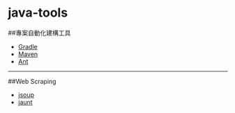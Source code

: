 # java-tools

##專案自動化建構工具
* [Gradle](http://gradle.org/)
* [Maven](https://maven.apache.org/)
* [Ant](http://ant.apache.org/)

---

##Web Scraping
* [jsoup](http://jsoup.org/)
*  [jaunt](http://jaunt-api.com/)
